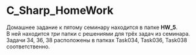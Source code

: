 # C_Sharp_HomeWork

Домашнее задание к пятому семинару находится в папке **HW_5**.   
В ней находится *три* папки с решениями для трёх задач из семинара.   
Задачи 34, 36, 38 расположены в папках Task034, Task036, Task038 соответственно. 

